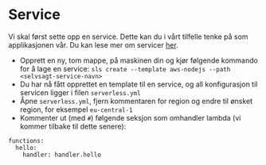 # Service
Vi skal først sette opp en service. Dette kan du i vårt tilfelle tenke på som applikasjonen vår. Du kan lese mer om servicer [her](https://serverless.com/framework/docs/providers/aws/guide/services/).

- Opprett en ny, tom mappe, på maskinen din og kjør følgende kommando for å lage en service: `sls create --template aws-nodejs --path <selvsagt-service-navn>`
- Du har nå fått opprettet en template til en service, og all konfigurasjon til servicen ligger i filen `serverless.yml`
- Åpne `serverless.yml`, fjern kommentaren for region og endre til ønsket region, for eksempel `eu-central-1`
- Kommenter ut (med `#`) følgende seksjon som omhandler lambda (vi kommer tilbake til dette senere):
```
functions:
  hello:
    handler: handler.hello
```